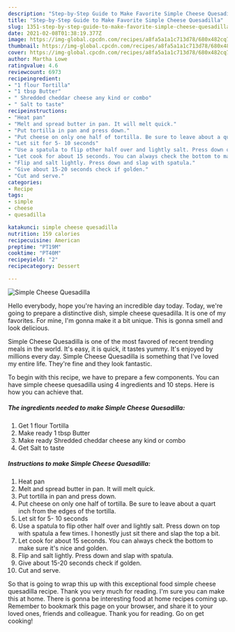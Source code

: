 ```yaml
---
description: "Step-by-Step Guide to Make Favorite Simple Cheese Quesadilla"
title: "Step-by-Step Guide to Make Favorite Simple Cheese Quesadilla"
slug: 1351-step-by-step-guide-to-make-favorite-simple-cheese-quesadilla
date: 2021-02-08T01:38:19.377Z
image: https://img-global.cpcdn.com/recipes/a8fa5a1a1c713d78/680x482cq70/simple-cheese-quesadilla-recipe-main-photo.jpg
thumbnail: https://img-global.cpcdn.com/recipes/a8fa5a1a1c713d78/680x482cq70/simple-cheese-quesadilla-recipe-main-photo.jpg
cover: https://img-global.cpcdn.com/recipes/a8fa5a1a1c713d78/680x482cq70/simple-cheese-quesadilla-recipe-main-photo.jpg
author: Martha Lowe
ratingvalue: 4.6
reviewcount: 6973
recipeingredient:
- "1 flour Tortilla"
- "1 tbsp Butter"
- " Shredded cheddar cheese any kind or combo"
- " Salt to taste"
recipeinstructions:
- "Heat pan"
- "Melt and spread butter in pan. It will melt quick."
- "Put tortilla in pan and press down."
- "Put cheese on only one half of tortilla. Be sure to leave about a quart inch from the edges of the tortilla."
- "Let sit for 5- 10 seconds"
- "Use a spatula to flip other half over and lightly salt. Press down on top with spatula a few times. I honestly just sit there and slap the top a bit."
- "Let cook for about 15 seconds. You can always check the bottom to make sure it&#39;s nice and golden."
- "Flip and salt lightly. Press down and slap with spatula."
- "Give about 15-20 seconds check if golden."
- "Cut and serve."
categories:
- Recipe
tags:
- simple
- cheese
- quesadilla

katakunci: simple cheese quesadilla 
nutrition: 159 calories
recipecuisine: American
preptime: "PT19M"
cooktime: "PT40M"
recipeyield: "2"
recipecategory: Dessert

---
```



![Simple Cheese Quesadilla](https://img-global.cpcdn.com/recipes/a8fa5a1a1c713d78/680x482cq70/simple-cheese-quesadilla-recipe-main-photo.jpg)

Hello everybody, hope you're having an incredible day today. Today, we're going to prepare a distinctive dish, simple cheese quesadilla. It is one of my favorites. For mine, I'm gonna make it a bit unique. This is gonna smell and look delicious.

Simple Cheese Quesadilla is one of the most favored of recent trending meals in the world. It's easy, it is quick, it tastes yummy. It's enjoyed by millions every day. Simple Cheese Quesadilla is something that I've loved my entire life. They're fine and they look fantastic.




To begin with this recipe, we have to prepare a few components. You can have simple cheese quesadilla using 4 ingredients and 10 steps. Here is how you can achieve that.

<!--inarticleads1-->

##### The ingredients needed to make Simple Cheese Quesadilla:

1. Get 1 flour Tortilla
1. Make ready 1 tbsp Butter
1. Make ready  Shredded cheddar cheese any kind or combo
1. Get  Salt to taste




<!--inarticleads2-->

##### Instructions to make Simple Cheese Quesadilla:

1. Heat pan
1. Melt and spread butter in pan. It will melt quick.
1. Put tortilla in pan and press down.
1. Put cheese on only one half of tortilla. Be sure to leave about a quart inch from the edges of the tortilla.
1. Let sit for 5- 10 seconds
1. Use a spatula to flip other half over and lightly salt. Press down on top with spatula a few times. I honestly just sit there and slap the top a bit.
1. Let cook for about 15 seconds. You can always check the bottom to make sure it&#39;s nice and golden.
1. Flip and salt lightly. Press down and slap with spatula.
1. Give about 15-20 seconds check if golden.
1. Cut and serve.




So that is going to wrap this up with this exceptional food simple cheese quesadilla recipe. Thank you very much for reading. I'm sure you can make this at home. There is gonna be interesting food at home recipes coming up. Remember to bookmark this page on your browser, and share it to your loved ones, friends and colleague. Thank you for reading. Go on get cooking!
